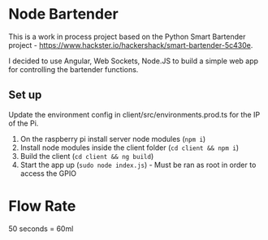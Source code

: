 # Node Bartender

This is a work in process project based on the Python Smart Bartender project - https://www.hackster.io/hackershack/smart-bartender-5c430e.

I decided to use Angular, Web Sockets, Node.JS to build a simple web app for controlling the bartender functions.

## Set up

Update the environment config in client/src/environments.prod.ts for the IP of the Pi.

1. On the raspberry pi install server node modules (`npm i`)
2. Install node modules inside the client folder (`cd client && npm i`)
3. Build the client (`cd client && ng build`)
4. Start the app up (`sudo node index.js`) - Must be ran as root in order to access the GPIO

# Flow Rate

50 seconds = 60ml 
